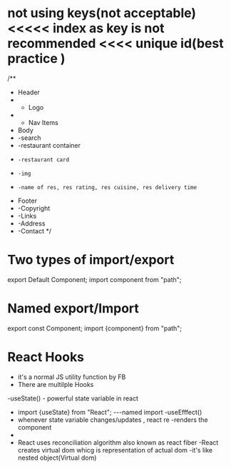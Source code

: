 # not using keys(not acceptable) <<<<< index as key is not recommended <<<< unique id(best practice )

/\*\*

- Header
- - Logo
- - Nav Items
- Body
- -search
- -restaurant container
-     -restaurant card
-     -img
-     -name of res, res rating, res cuisine, res delivery time
- Footer
- -Copyright
- -Links
- -Address
- -Contact
  \*/

# Two types of import/export

export Default Component;
import component from "path";

# Named export/Import

export const Component;
import {component} from "path";

# React Hooks

- it's a normal JS utility function by FB
- There are multilple Hooks

-useState() - powerful state variable in react

- import {useState} from "React"; ---named import
  -useEfffect()
- whenever state variable changes/updates , react re -renders the component
-
- React uses reconciliation algorithm also known as react fiber
  -React creates virtual dom whicg is representation of actual dom
  -it's like nested object(Virtual dom)
